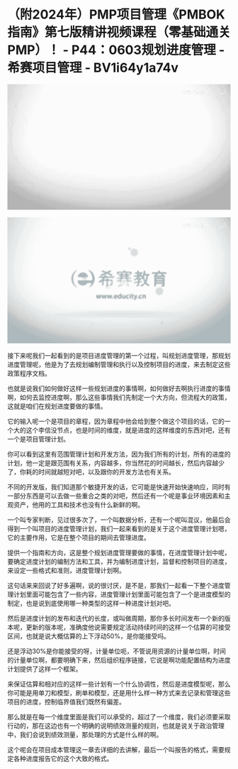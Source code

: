 # （附2024年）PMP项目管理《PMBOK指南》第七版精讲视频课程（零基础通关PMP）！ - P44：0603规划进度管理 - 希赛项目管理 - BV1i64y1a74v

![](img/ee028f3796a2c550e4c986744362fc1a_0.png)

![](img/ee028f3796a2c550e4c986744362fc1a_1.png)

接下来呢我们一起看到的是项目进度管理的第一个过程，叫规划进度管理，那规划进度管理呢，他是为了去规划编制管理和执行以及控制项目的进度，来去制定这些政策程序文档。

也就是说我们如何做好这样一些规划进度的事情啊，如何做好去啊执行进度的事情啊，如何去监控进度啊，那么这些事情我们先制定一个大方向，但流程大的政策，这就是咱们在规划进度要做的事情。

它的输入呢一个是项目的章程，因为章程中他会给到整个做这个项目的话，它的一个大的这个李信没节点，也是时间的维度，就是进度的这样维度的东西对吧，还有一个是项目管理计划。

你可以看到这里有范围管理计划和开发方法，因为我们所有的计划，所有的进度的计划，他一定是跟范围有关系，内容越多，你当然花的时间越长，然后内容越少了，你耗的时间就越短对吧，以及跟你的开发方法也有关系。

不同的开发版，我们知道那个敏捷开发的话，它可能是快速开始快速响应，同时有一部分东西是可以去做一些重合之类的对吧，然后还有一个呢是事业环境因素和主观资产，他用的工具和技术也没有什么新鲜的啊。

一个叫专家判断，见过很多次了，一个叫数据分析，还有一个呢叫混议，他最后会得到一个叫项目的进度管理计划，我们一起来看到的是关于这个进度管理计划嗯，它的主要作用，它是在整个项目的期间去管理进度。

提供一个指南和方向，这是整个规划进度管理要做的事情，在进度管理计划中呢，要确定进度计划的编制方法和工具，并为编制进度计划，监督和控制项目的进度，来设定一些格式和准则，进度管理计划啊。

这句话来来回说了好多遍啊，说的很讨厌，是不是，那我们一起看一下整个进度管理计划里面可能包含了一些内容，进度管理计划里面可能包含了一个是进度模型的制定，也是说到底使用哪一种类型的这样一种进度计划对吧。

然后是进度计划的发布和迭代的长度，或叫做周期，那你多长时间发布一个新的版本呢，更新的版本呢，准确度他说需要规定活动持续时间的这样一个估算的可接受区间，也就是说大概估算的上下浮动50%，是你能接受吗。

还是浮动30%是你能接受的呀，计量单位呃，不管说用资源的计量单位啊，时间的计量单位啊，都要明确下来，然后组织程序链接，它说是啊功能配置结构为进度计划提供了这样一个框架。

来保证估算和相对应的这样一些计划有一个什么协调性，然后是进度模型呢，那么你可能是用单刀和模型，刷单和模型，还是用什么样一种方式来去记录和管理这些项目的进度，控制临界值我们既然有偏差。

那么就是在每一个维度里面是我们可以承受的，超过了一个维度，我们必须要采取行动的，那在这边也有一个明确的说明绩效测量的规则，也就是说关于政治管理中，我们会说到绩效测量，那处理的方式是什么样的啊。

这个呢会在项目成本管理这一章去详细的去讲解，最后一个叫报告的格式，需要规定各种进度报告它的这个大致的格式。

